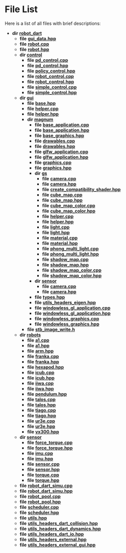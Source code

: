 
# File List

Here is a list of all files with brief descriptions:


* **dir** [**robot\_dart**](dir_166284c5f0440000a6384365f2a45567.md)     
    * **file** [**gui\_data.hpp**](gui__data_8hpp.md)     
    * **file** [**robot.cpp**](robot_8cpp.md)     
    * **file** [**robot.hpp**](robot_8hpp.md)     
    * **dir** [**control**](dir_1a1ccbdd0954eb7721b1a771872472c9.md)     
        * **file** [**pd\_control.cpp**](pd__control_8cpp.md)     
        * **file** [**pd\_control.hpp**](pd__control_8hpp.md)     
        * **file** [**policy\_control.hpp**](policy__control_8hpp.md)     
        * **file** [**robot\_control.cpp**](robot__control_8cpp.md)     
        * **file** [**robot\_control.hpp**](robot__control_8hpp.md)     
        * **file** [**simple\_control.cpp**](simple__control_8cpp.md)     
        * **file** [**simple\_control.hpp**](simple__control_8hpp.md)     
    * **dir** [**gui**](dir_6a9d4b7ec29c938d1d9a486c655cfc8a.md)     
        * **file** [**base.hpp**](base_8hpp.md)     
        * **file** [**helper.cpp**](helper_8cpp.md)     
        * **file** [**helper.hpp**](helper_8hpp.md)     
        * **dir** [**magnum**](dir_5d18adecbc10cabf3ca51da31f2acdd1.md)     
            * **file** [**base\_application.cpp**](base__application_8cpp.md)     
            * **file** [**base\_application.hpp**](base__application_8hpp.md)     
            * **file** [**base\_graphics.hpp**](base__graphics_8hpp.md)     
            * **file** [**drawables.cpp**](drawables_8cpp.md)     
            * **file** [**drawables.hpp**](drawables_8hpp.md)     
            * **file** [**glfw\_application.cpp**](glfw__application_8cpp.md)     
            * **file** [**glfw\_application.hpp**](glfw__application_8hpp.md)     
            * **file** [**graphics.cpp**](graphics_8cpp.md)     
            * **file** [**graphics.hpp**](graphics_8hpp.md)     
            * **dir** [**gs**](dir_2f8612d80f6bb57c97efd4c82e0df286.md)     
                * **file** [**camera.cpp**](gs_2camera_8cpp.md)     
                * **file** [**camera.hpp**](gs_2camera_8hpp.md)     
                * **file** [**create\_compatibility\_shader.hpp**](create__compatibility__shader_8hpp.md)     
                * **file** [**cube\_map.cpp**](cube__map_8cpp.md)     
                * **file** [**cube\_map.hpp**](cube__map_8hpp.md)     
                * **file** [**cube\_map\_color.cpp**](cube__map__color_8cpp.md)     
                * **file** [**cube\_map\_color.hpp**](cube__map__color_8hpp.md)     
                * **file** [**helper.cpp**](magnum_2gs_2helper_8cpp.md)     
                * **file** [**helper.hpp**](magnum_2gs_2helper_8hpp.md)     
                * **file** [**light.cpp**](light_8cpp.md)     
                * **file** [**light.hpp**](light_8hpp.md)     
                * **file** [**material.cpp**](material_8cpp.md)     
                * **file** [**material.hpp**](material_8hpp.md)     
                * **file** [**phong\_multi\_light.cpp**](phong__multi__light_8cpp.md)     
                * **file** [**phong\_multi\_light.hpp**](phong__multi__light_8hpp.md)     
                * **file** [**shadow\_map.cpp**](shadow__map_8cpp.md)     
                * **file** [**shadow\_map.hpp**](shadow__map_8hpp.md)     
                * **file** [**shadow\_map\_color.cpp**](shadow__map__color_8cpp.md)     
                * **file** [**shadow\_map\_color.hpp**](shadow__map__color_8hpp.md)     
            * **dir** [**sensor**](dir_2c74a777547786aaf50e99ba400e19fa.md)     
                * **file** [**camera.cpp**](sensor_2camera_8cpp.md)     
                * **file** [**camera.hpp**](sensor_2camera_8hpp.md)     
            * **file** [**types.hpp**](types_8hpp.md)     
            * **file** [**utils\_headers\_eigen.hpp**](utils__headers__eigen_8hpp.md) 
            * **file** [**windowless\_gl\_application.cpp**](windowless__gl__application_8cpp.md)     
            * **file** [**windowless\_gl\_application.hpp**](windowless__gl__application_8hpp.md)     
            * **file** [**windowless\_graphics.cpp**](windowless__graphics_8cpp.md)     
            * **file** [**windowless\_graphics.hpp**](windowless__graphics_8hpp.md)     
        * **file** [**stb\_image\_write.h**](stb__image__write_8h.md)     
    * **dir** [**robots**](dir_087fbdcd93b501a5d3f98df93e9f8cc4.md)     
        * **file** [**a1.cpp**](a1_8cpp.md)     
        * **file** [**a1.hpp**](a1_8hpp.md)     
        * **file** [**arm.hpp**](arm_8hpp.md)     
        * **file** [**franka.cpp**](franka_8cpp.md)     
        * **file** [**franka.hpp**](franka_8hpp.md)     
        * **file** [**hexapod.hpp**](hexapod_8hpp.md)     
        * **file** [**icub.cpp**](icub_8cpp.md)     
        * **file** [**icub.hpp**](icub_8hpp.md)     
        * **file** [**iiwa.cpp**](iiwa_8cpp.md)     
        * **file** [**iiwa.hpp**](iiwa_8hpp.md)     
        * **file** [**pendulum.hpp**](pendulum_8hpp.md)     
        * **file** [**talos.cpp**](talos_8cpp.md)     
        * **file** [**talos.hpp**](talos_8hpp.md)     
        * **file** [**tiago.cpp**](tiago_8cpp.md)     
        * **file** [**tiago.hpp**](tiago_8hpp.md)     
        * **file** [**ur3e.cpp**](ur3e_8cpp.md)     
        * **file** [**ur3e.hpp**](ur3e_8hpp.md)     
        * **file** [**vx300.hpp**](vx300_8hpp.md)     
    * **dir** [**sensor**](dir_d1adb19f0b40b70b30ee0daf1901679b.md)     
        * **file** [**force\_torque.cpp**](force__torque_8cpp.md)     
        * **file** [**force\_torque.hpp**](force__torque_8hpp.md)     
        * **file** [**imu.cpp**](imu_8cpp.md)     
        * **file** [**imu.hpp**](imu_8hpp.md)     
        * **file** [**sensor.cpp**](sensor_8cpp.md)     
        * **file** [**sensor.hpp**](sensor_8hpp.md)     
        * **file** [**torque.cpp**](torque_8cpp.md)     
        * **file** [**torque.hpp**](torque_8hpp.md)     
    * **file** [**robot\_dart\_simu.cpp**](robot__dart__simu_8cpp.md)     
    * **file** [**robot\_dart\_simu.hpp**](robot__dart__simu_8hpp.md)     
    * **file** [**robot\_pool.cpp**](robot__pool_8cpp.md)     
    * **file** [**robot\_pool.hpp**](robot__pool_8hpp.md)     
    * **file** [**scheduler.cpp**](scheduler_8cpp.md)     
    * **file** [**scheduler.hpp**](scheduler_8hpp.md)     
    * **file** [**utils.hpp**](utils_8hpp.md)     
    * **file** [**utils\_headers\_dart\_collision.hpp**](utils__headers__dart__collision_8hpp.md) 
    * **file** [**utils\_headers\_dart\_dynamics.hpp**](utils__headers__dart__dynamics_8hpp.md) 
    * **file** [**utils\_headers\_dart\_io.hpp**](utils__headers__dart__io_8hpp.md)     
    * **file** [**utils\_headers\_external.hpp**](utils__headers__external_8hpp.md) 
    * **file** [**utils\_headers\_external\_gui.hpp**](utils__headers__external__gui_8hpp.md) 

